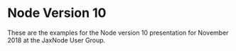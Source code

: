 # Node Version 10

These are the examples for the Node version 10 presentation for November 2018 at the JaxNode User Group.
